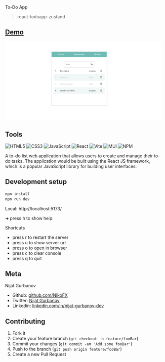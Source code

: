 To-Do App
> react-todoapp-zustand


 ## [Demo](https://musical-lebkuchen-5e4052.netlify.app/)

![](header.png)

## Tools
![HTML5](https://img.shields.io/badge/html5-%23E34F26.svg?style=for-the-badge&logo=html5&logoColor=white)
![CSS3](https://img.shields.io/badge/css3-%231572B6.svg?style=for-the-badge&logo=css3&logoColor=white)
![JavaScript](https://img.shields.io/badge/javascript-%23323330.svg?style=for-the-badge&logo=javascript&logoColor=%23F7DF1E)
![React](https://img.shields.io/badge/react-%2320232a.svg?style=for-the-badge&logo=react&logoColor=%2361DAFB)
![Vite](https://img.shields.io/badge/vite-%23646CFF.svg?style=for-the-badge&logo=vite&logoColor=white)
![MUI](https://img.shields.io/badge/MUI-%230081CB.svg?style=for-the-badge&logo=mui&logoColor=white)
![NPM](https://img.shields.io/badge/NPM-%23CB3837.svg?style=for-the-badge&logo=npm&logoColor=white)


A to-do list web application that allows users to create and manage their to-do tasks. The application would be built using the React JS framework, which is a popular JavaScript library for building user interfaces.


## Development setup

```sh
npm install
npm run dev
```
Local:   http://localhost:5173/

➜  press h to show help

  Shortcuts
 - press r to restart the server
 - press u to show server url
 - press o to open in browser
 - press c to clear console
 - press q to quit

## Meta

 Nijat Gurbanov

- Github: [github.com/NikoFX](https://github.com/NikoFX)
- Twitter: [Nijat Gurbanov](https://twitter.com/)
- Linkedin: [linkedin.com/in/nijat-gurbanov-dev](https://www.linkedin.com/in/nijat-gurbanov-dev/)

## Contributing

1. Fork it
2. Create your feature branch (`git checkout -b feature/fooBar`)
3. Commit your changes (`git commit -am 'Add some fooBar'`)
4. Push to the branch (`git push origin feature/fooBar`)
5. Create a new Pull Request
